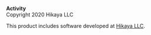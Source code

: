 **Activity**
</br>
Copyright 2020 Hikaya LLC

This product includes software developed at
[Hikaya LLC](https://hikaya.io).